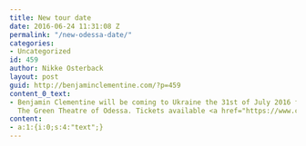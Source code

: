 ```yaml
---
title: New tour date
date: 2016-06-24 11:31:08 Z
permalink: "/new-odessa-date/"
categories:
- Uncategorized
id: 459
author: Nikke Osterback
layout: post
guid: http://benjaminclementine.com/?p=459
content_0_text:
- Benjamin Clementine will be coming to Ukraine the 31st of July 2016 for a show at
  The Green Theatre of Odessa. Tickets available <a href="https://www.concert.ua/">here</a>.
content:
- a:1:{i:0;s:4:"text";}
---
```


